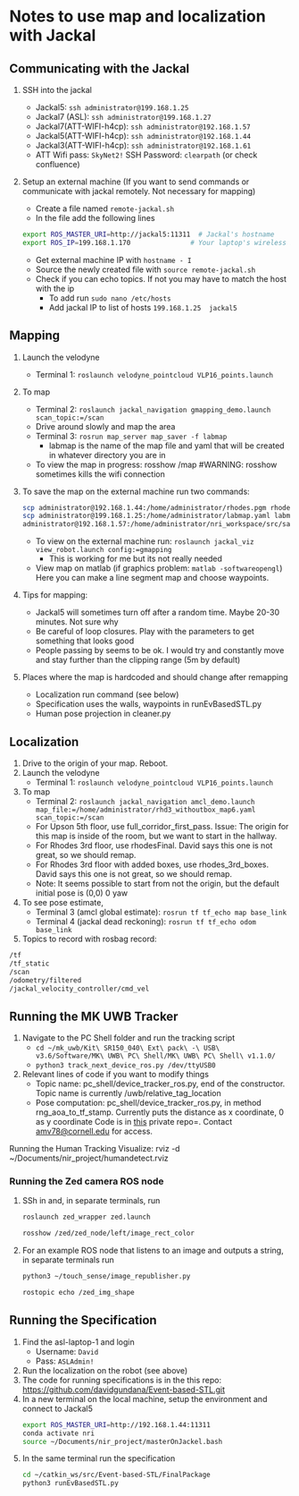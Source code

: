 # Notes to use map and localization with Jackal


## Communicating with the Jackal
1. SSH into the jackal
	* Jackal5: `ssh administrator@199.168.1.25`
	* Jackal7 (ASL): `ssh administrator@199.168.1.27`
	* Jackal7(ATT-WIFI-h4cp): `ssh administrator@192.168.1.57`
	* Jackal5(ATT-WIFI-h4cp): `ssh administrator@192.168.1.44`
	* Jackal3(ATT-WIFI-h4cp): `ssh administrator@192.168.1.61`
	* ATT Wifi pass: `SkyNet2!`
	SSH Password: `clearpath` (or check confluence)

2. Setup an external machine (If you want to send commands or communicate with jackal remotely. Not necessary for mapping)
	* Create a file named `remote-jackal.sh`
	* In the file add the following lines
	```sh
	export ROS_MASTER_URI=http://jackal5:11311  # Jackal's hostname
	export ROS_IP=199.168.1.170               # Your laptop's wireless IP
	```
	* Get external machine IP with `hostname - I`
	* Source the newly created file with `source remote-jackal.sh`
	* Check if you can echo topics. If not you may have to match the host with the ip
		- To add run `sudo nano /etc/hosts`
		- Add jackal IP to list of hosts `199.168.1.25	jackal5`

## Mapping
1. Launch the velodyne
	* Terminal 1: `roslaunch velodyne_pointcloud VLP16_points.launch`
2. To map
	* Terminal 2: `roslaunch jackal_navigation gmapping_demo.launch scan_topic:=/scan`
	* Drive around slowly and map the area
	* Terminal 3: `rosrun map_server map_saver -f labmap`
		- labmap is the name of the map file and yaml that will be created in whatever directory you are in
	* To view the map in progress: rosshow /map #WARNING: rosshow sometimes kills the wifi connection
3. To save the map on the external machine run two commands:
	```sh
	scp administrator@192.168.1.44:/home/administrator/rhodes.pgm rhodes.pgm
	scp administrator@199.168.1.25:/home/administrator/labmap.yaml labmap.yaml
	administrator@192.168.1.57:/home/administrator/nri_workspace/src/safety_switch.py safety_switch.py
	```
	* To view on the external machine run: `roslaunch jackal_viz view_robot.launch config:=gmapping` 
		- This is working for me but its not really needed
	* View map on matlab (if graphics problem: `matlab -softwareopengl`) Here you can make a line segment map and choose waypoints.

4. Tips for mapping:
	* Jackal5 will sometimes turn off after a random time. Maybe 20-30 minutes. Not sure why
	* Be careful of loop closures. Play with the parameters to get something that looks good
	* People passing by seems to be ok. I would try and constantly move and stay further than the clipping range (5m by default)
5. Places where the map is hardcoded and should change after remapping
	* Localization run command (see below)
	* Specification uses the walls, waypoints in runEvBasedSTL.py
	* Human pose projection in cleaner.py

## Localization
1. Drive to the origin of your map. Reboot.
2. Launch the velodyne
	* Terminal 1: `roslaunch velodyne_pointcloud VLP16_points.launch`
3. To map
	* Terminal 2: `roslaunch jackal_navigation amcl_demo.launch map_file:=/home/administrator/rhd3_withoutbox_map6.yaml scan_topic:=/scan`
	* For Upson 5th floor, use full_corridor_first_pass. Issue: The origin for this map is inside of the room, but we want to start in the hallway.
	* For Rhodes 3rd floor, use rhodesFinal. David says this one is not great, so we should remap.
	* For Rhodes 3rd floor with added boxes, use rhodes_3rd_boxes. David says this one is not great, so we should remap.
	* Note: It seems possible to start from not the origin, but the default initial pose is (0,0) 0 yaw
4. To see pose estimate,
	* Terminal 3 (amcl global estimate): `rosrun tf tf_echo map base_link`
	* Terminal 4 (jackal dead reckoning): `rosrun tf tf_echo odom base_link`
5. Topics to record with rosbag record:
```sh
/tf
/tf_static
/scan
/odometry/filtered
/jackal_velocity_controller/cmd_vel
```

## Running the MK UWB Tracker
1. Navigate to the PC Shell folder and run the tracking script
	* `cd ~/mk_uwb/Kit\ SR150_040\ Ext\ pack\ -\ USB\ v3.6/Software/MK\ UWB\ PC\ Shell/MK\ UWB\ PC\ Shell\ v1.1.0/`
	* `python3 track_next_device_ros.py /dev/ttyUSB0`
2. Relevant lines of code if you want to modify things
	* Topic name: pc_shell/device_tracker_ros.py, end of the constructor. Topic name is currently /uwb/relative_tag_location
	* Pose computation: pc_shell/device_tracker_ros.py, in method rng_aoa_to_tf_stamp. Currently puts the distance as x coordinate, 0 as y coordinate
Code is in [this](https://github.com/violetteavi/mk_uwb_tracker/) private repo=. Contact amv78@cornell.edu for access.

Running the Human Tracking
Visualize:
rviz -d ~/Documents/nir_project/humandetect.rviz


### Running the Zed camera ROS node
1. SSh in and, in separate terminals, run
	```sh
	roslaunch zed_wrapper zed.launch
	```
	```sh
	rosshow /zed/zed_node/left/image_rect_color
	```
2. For an example ROS node that listens to an image and outputs a string, in separate terminals run

	```sh
	python3 ~/touch_sense/image_republisher.py
	```
	```sh
	rostopic echo /zed_img_shape
	```

## Running the Specification
1. Find the asl-laptop-1 and login
	* Username: `David`
	* Pass: `ASLAdmin!`
2. Run the localization on the robot (see above)
3. The code for running specifications is in the this repo: https://github.com/davidgundana/Event-based-STL.git
4. In a new terminal on the local machine, setup the environment and connect to Jackal5
	```sh
	export ROS_MASTER_URI=http://192.168.1.44:11311
	conda activate nri
	source ~/Documents/nir_project/masterOnJackel.bash
	```
5. In the same terminal run the specification
	```sh
	cd ~/catkin_ws/src/Event-based-STL/FinalPackage
	python3 runEvBasedSTL.py
	```







